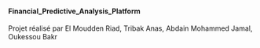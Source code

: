 #### Financial_Predictive_Analysis_Platform
Projet réalisé par El Moudden Riad, Tribak Anas, Abdain Mohammed Jamal, Oukessou Bakr
